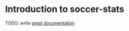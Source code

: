 # Introduction to soccer-stats

TODO: write [great documentation](http://jacobian.org/writing/what-to-write/)
